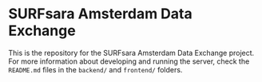 # SURFsara Amsterdam Data Exchange

This is the repository for the SURFsara Amsterdam Data Exchange project. For more information about developing and running the server, check the `README.md` files in the `backend/` and `frontend/` folders.
